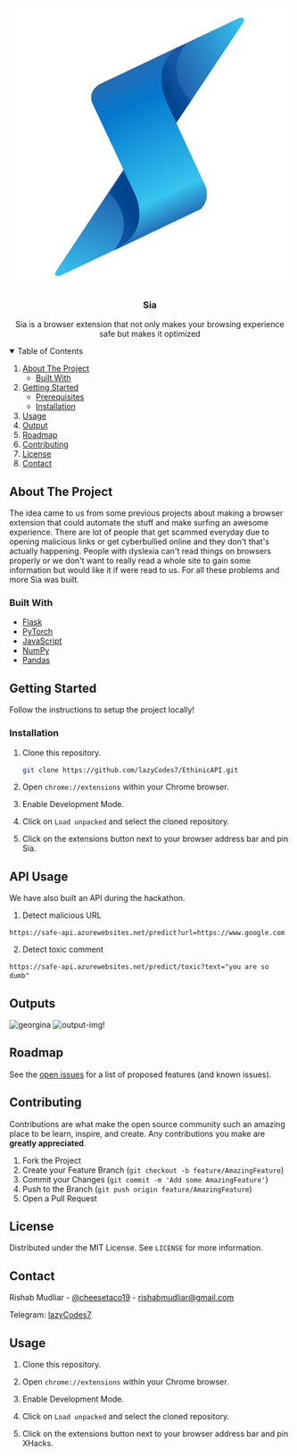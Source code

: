 

<p align="center">

  <img align = "center" src="/icon.png">
  <h3 align="center">Sia</h3>

  <p align="center">
    Sia is a browser extension that not only makes your browsing experience safe but makes it optimized
</p>



<!-- TABLE OF CONTENTS -->
<details open="open">
  <summary>Table of Contents</summary>
  <ol>
    <li>
      <a href="#about-the-project">About The Project</a>
      <ul>
        <li><a href="#built-with">Built With</a></li>
      </ul>
    </li>
    <li>
      <a href="#getting-started">Getting Started</a>
      <ul>
        <li><a href="#prerequisites">Prerequisites</a></li>
        <li><a href="#installation">Installation</a></li>
      </ul>
    </li>
    <li><a href="#usage">Usage</a></li>
    <li><a href="#output">Output</a></li>
    <li><a href="#roadmap">Roadmap</a></li>
    <li><a href="#contributing">Contributing</a></li>
    <li><a href="#license">License</a></li>
    <li><a href="#contact">Contact</a></li>
  </ol>
</details>



<!-- ABOUT THE PROJECT -->
## About The Project
The idea came to us from some previous projects about making a browser extension that could automate the stuff and make surfing an awesome experience. There are lot of people that get scammed everyday due to opening malicious links or get cyberbullied online and they don't that's actually happening. People with dyslexia can't read things on browsers properly or we don't want to really read a whole site to gain some information but would like it if were read to us. For all these problems and more Sia was built.

### Built With

* [Flask](https://flask.palletsprojects.com/en/2.0.x/)
* [PyTorch](https://pytorch.org/)
* [JavaScript]()
* [NumPy]()
* [Pandas]()




<!-- GETTING STARTED -->
## Getting Started

Follow the instructions to setup the project locally!



### Installation

1. Clone this repository.
   ```sh
   git clone https://github.com/lazyCodes7/EthinicAPI.git
   ```

2. Open `chrome://extensions` within your Chrome browser.

3. Enable Development Mode.

4. Click on `Load unpacked` and select the cloned repository.

5. Click on the extensions button next to your browser address bar and pin Sia.


## API Usage
We have also built an API during the hackathon.
1. Detect malicious URL
```
https://safe-api.azurewebsites.net/predict?url=https://www.google.com
```
2. Detect toxic comment
```
https://safe-api.azurewebsites.net/predict/toxic?text="you are so dumb"
```

## Outputs
![georgina](https://user-images.githubusercontent.com/53506835/125807475-e8c237a8-dff9-4e13-ac9f-fbddeab5626c.jpg)
![output-img!](https://user-images.githubusercontent.com/53506835/125807236-319d9207-8ae5-47df-978d-d44a1379ccaa.png)

<!-- ROADMAP -->
## Roadmap

See the [open issues](https://github.com/arungovindm2001/Sia/issues) for a list of proposed features (and known issues).



<!-- CONTRIBUTING -->
## Contributing

Contributions are what make the open source community such an amazing place to be learn, inspire, and create. Any contributions you make are **greatly appreciated**.

1. Fork the Project
2. Create your Feature Branch (`git checkout -b feature/AmazingFeature`)
3. Commit your Changes (`git commit -m 'Add some AmazingFeature'`)
4. Push to the Branch (`git push origin feature/AmazingFeature`)
5. Open a Pull Request



<!-- LICENSE -->
## License

Distributed under the MIT License. See `LICENSE` for more information.



<!-- CONTACT -->
## Contact

Rishab Mudliar - [@cheesetaco19](https://twitter.com/cheesetaco19) - rishabmudliar@gmail.com

Telegram: [lazyCodes7](https://t.me/lazyCodes7)

## Usage

1. Clone this repository.

2. Open `chrome://extensions` within your Chrome browser.

3. Enable Development Mode.

4. Click on `Load unpacked` and select the cloned repository.

5. Click on the extensions button next to your browser address bar and pin XHacks.
